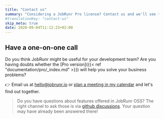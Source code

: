 ```yaml
---
title: "Contact us"
summary: "Considering a JobRunr Pro license? Contact us and we'll see together whether JobRunr can bring any value to your business"
#translationKey: "contact-us"
skip_meta: true
date: 2020-09-04T11:12:23+02:00
---
```

## Have a one-on-one call
Do you think JobRunr might be useful for your development team? Are you having doubts whether the [Pro version]({{< ref "documentation/pro/_index.md" >}}) will help you solve your business problems?

👉 Email us at [hello@jobrunr.io](mailto:hello@jobrunr.io) or [plan a meeting in my calendar](https://calendly.com/jobrunr/30min) and let's find out together.

> Do you have questions about features offered in JobRunr OSS? The right channel to ask those is via [github discussions](https://github.com/jobrunr/jobrunr/discussions). Your question may have already been answered there!